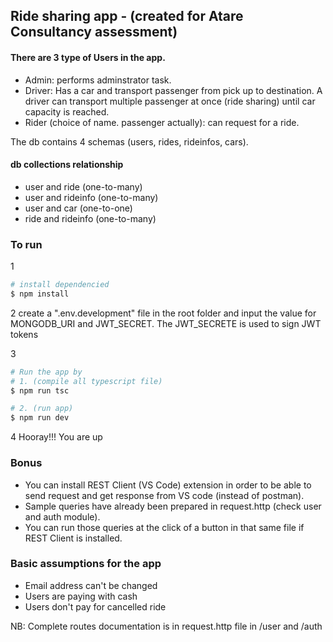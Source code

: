 ## Ride sharing app - (created for Atare Consultancy assessment)

#### There are 3 type of Users in the app.

- Admin: performs adminstrator task.
- Driver: Has a car and transport passenger from pick up to destination. A driver can transport multiple passenger at once (ride sharing) until car capacity is reached.
- Rider (choice of name. passenger actually): can request for a ride.

The db contains 4 schemas (users, rides, rideinfos, cars).

#### db collections relationship

- user and ride (one-to-many)
- user and rideinfo (one-to-many)
- user and car (one-to-one)
- ride and rideinfo (one-to-many)

### To run

1

```bash
# install dependencied
$ npm install
```

2
create a ".env.development" file in the root folder and input the value for MONGODB_URI and JWT_SECRET.
The JWT_SECRETE is used to sign JWT tokens

3

```bash
# Run the app by
# 1. (compile all typescript file)
$ npm run tsc

# 2. (run app)
$ npm run dev
```

4
Hooray!!! You are up

### Bonus

- You can install REST Client (VS Code) extension in order to be able to send request and get response from VS code (instead of postman).
- Sample queries have already been prepared in request.http (check user and auth module).
- You can run those queries at the click of a button in that same file if REST Client is installed.

### Basic assumptions for the app

- Email address can't be changed
- Users are paying with cash
- Users don't pay for cancelled ride

NB: Complete routes documentation is in request.http file in /user and /auth
